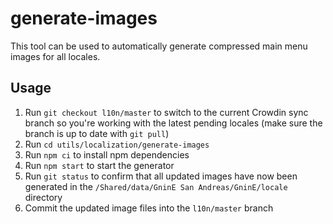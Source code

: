 # generate-images

This tool can be used to automatically generate compressed main menu images for all locales.

## Usage

1. Run `git checkout l10n/master` to switch to the current Crowdin sync branch so you're working with the latest pending locales (make sure the branch is up to date with `git pull`)
2. Run `cd utils/localization/generate-images`
3. Run `npm ci` to install npm dependencies
4. Run `npm start` to start the generator
5. Run `git status` to confirm that all updated images have now been generated in the `/Shared/data/GninE San Andreas/GninE/locale` directory
6. Commit the updated image files into the `l10n/master` branch
